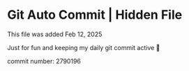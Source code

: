 # Git Auto Commit | Hidden File

This file was added Feb 12, 2025

Just for fun and keeping my daily git commit active 🤪

commit number: 2790196
